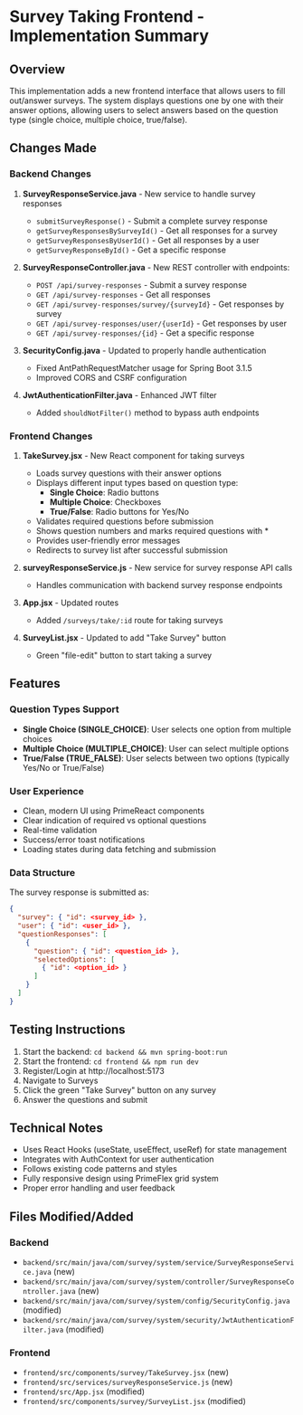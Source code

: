# Survey Taking Frontend - Implementation Summary

## Overview
This implementation adds a new frontend interface that allows users to fill out/answer surveys. The system displays questions one by one with their answer options, allowing users to select answers based on the question type (single choice, multiple choice, true/false).

## Changes Made

### Backend Changes

1. **SurveyResponseService.java** - New service to handle survey responses
   - `submitSurveyResponse()` - Submit a complete survey response
   - `getSurveyResponsesBySurveyId()` - Get all responses for a survey
   - `getSurveyResponsesByUserId()` - Get all responses by a user
   - `getSurveyResponseById()` - Get a specific response

2. **SurveyResponseController.java** - New REST controller with endpoints:
   - `POST /api/survey-responses` - Submit a survey response
   - `GET /api/survey-responses` - Get all responses
   - `GET /api/survey-responses/survey/{surveyId}` - Get responses by survey
   - `GET /api/survey-responses/user/{userId}` - Get responses by user
   - `GET /api/survey-responses/{id}` - Get a specific response

3. **SecurityConfig.java** - Updated to properly handle authentication
   - Fixed AntPathRequestMatcher usage for Spring Boot 3.1.5
   - Improved CORS and CSRF configuration
   
4. **JwtAuthenticationFilter.java** - Enhanced JWT filter
   - Added `shouldNotFilter()` method to bypass auth endpoints

### Frontend Changes

1. **TakeSurvey.jsx** - New React component for taking surveys
   - Loads survey questions with their answer options
   - Displays different input types based on question type:
     - **Single Choice**: Radio buttons
     - **Multiple Choice**: Checkboxes  
     - **True/False**: Radio buttons for Yes/No
   - Validates required questions before submission
   - Shows question numbers and marks required questions with *
   - Provides user-friendly error messages
   - Redirects to survey list after successful submission

2. **surveyResponseService.js** - New service for survey response API calls
   - Handles communication with backend survey response endpoints

3. **App.jsx** - Updated routes
   - Added `/surveys/take/:id` route for taking surveys

4. **SurveyList.jsx** - Updated to add "Take Survey" button
   - Green "file-edit" button to start taking a survey

## Features

### Question Types Support
- **Single Choice (SINGLE_CHOICE)**: User selects one option from multiple choices
- **Multiple Choice (MULTIPLE_CHOICE)**: User can select multiple options
- **True/False (TRUE_FALSE)**: User selects between two options (typically Yes/No or True/False)

### User Experience
- Clean, modern UI using PrimeReact components
- Clear indication of required vs optional questions
- Real-time validation
- Success/error toast notifications
- Loading states during data fetching and submission

### Data Structure
The survey response is submitted as:
```json
{
  "survey": { "id": <survey_id> },
  "user": { "id": <user_id> },
  "questionResponses": [
    {
      "question": { "id": <question_id> },
      "selectedOptions": [
        { "id": <option_id> }
      ]
    }
  ]
}
```

## Testing Instructions

1. Start the backend: `cd backend && mvn spring-boot:run`
2. Start the frontend: `cd frontend && npm run dev`
3. Register/Login at http://localhost:5173
4. Navigate to Surveys
5. Click the green "Take Survey" button on any survey
6. Answer the questions and submit

## Technical Notes

- Uses React Hooks (useState, useEffect, useRef) for state management
- Integrates with AuthContext for user authentication
- Follows existing code patterns and styles
- Fully responsive design using PrimeFlex grid system
- Proper error handling and user feedback

## Files Modified/Added

### Backend
- `backend/src/main/java/com/survey/system/service/SurveyResponseService.java` (new)
- `backend/src/main/java/com/survey/system/controller/SurveyResponseController.java` (new)
- `backend/src/main/java/com/survey/system/config/SecurityConfig.java` (modified)
- `backend/src/main/java/com/survey/system/security/JwtAuthenticationFilter.java` (modified)

### Frontend
- `frontend/src/components/survey/TakeSurvey.jsx` (new)
- `frontend/src/services/surveyResponseService.js` (new)
- `frontend/src/App.jsx` (modified)
- `frontend/src/components/survey/SurveyList.jsx` (modified)
